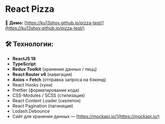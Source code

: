 # React Pizza

👀 **Демо:** [https://ku13shov.github.io/pizza-test/](https://ku13shov.github.io/pizza-test/)

## 🛠 Технологии:
- **ReactJS 18**
- **TypeScript**
- **Redux Toolkit** (хранение данных / пицц)
- **React Router v6** (навигация)
- **Axios + Fetch** (отправка запроса на бэкенд)
- React Hooks (хуки)
- Prettier (форматирование кода)
- CSS-Modules / SCSS (стилизация)
- React Content Loader (скелетон)
- React Pagination (пагинация)
- Lodash.Debounce
- Сайт для хранения данных — [https://mockapi.io/](https://mockapi.io/)